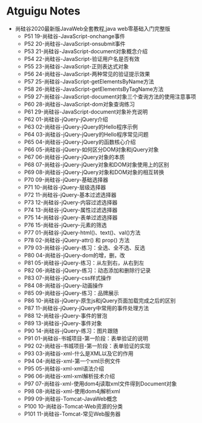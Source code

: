 # Atguigu Notes

* 尚硅谷2020最新版JavaWeb全套教程,java web零基础入门完整版
  * P51 19-尚硅谷-JavaScript-onchange事件
  * P52 20-尚硅谷-JavaScript-onsubmit事件
  * P53 21-尚硅谷-JavaScript-document对象概念介绍
  * P54 22-尚硅谷-JavaScript-验证用户名是否有效
  * P55 23-尚硅谷-JavaScript-正则表达式对象
  * P56 24-尚硅谷-JavaScript-两种常见的验证提示效果
  * P57 25-尚硅谷-JavaScript-getElementsByName方法
  * P58 26-尚硅谷-JavaScript-getElementsByTagName方法
  * P59 27-尚硅谷-JavaScript-document对象三个查询方法的使用注意事项
  * P60 28-尚硅谷-JavaScript-dom对象查询练习
  * P61 29-尚硅谷-JavaScript-document对象补充说明
  * P62 01-尚硅谷-jQuery-jQuery介绍
  * P63 02-尚硅谷-jQuery-jQuery的Hello程序示例
  * P64 03-尚硅谷-jQuery-jQuery的Hello程序常见问题
  * P65 04-尚硅谷-jQuery-jQuery的函数核心介绍
  * P66 05-尚硅谷-jQuery-如何区分DOM对象和jQuery对象
  * P67 06-尚硅谷-jQuery-jQuery对象的本质
  * P68 07-尚硅谷-jQuery-jQuery对象和DOM对象使用上的区别
  * P69 08-尚硅谷-jQuery-jQuery对象和DOM对象的相互转换
  * P70 09-尚硅谷-jQuery-基础选择器
  * P71 10-尚硅谷-jQuery-层级选择器
  * P72 11-尚硅谷-jQuery-基本过滤选择器
  * P73 12-尚硅谷-jQuery-内容过滤选择器
  * P74 13-尚硅谷-jQuery-属性过滤选择器
  * P75 14-尚硅谷-jQuery-表单过滤选择器
  * P76 15-尚硅谷-jQuery-元素的筛选
  * P77 01-尚硅谷-jQuery-html()、text()、val()方法
  * P78 02-尚硅谷-jQuery-attr() 和 prop() 方法
  * P79 03-尚硅谷-jQuery-练习：全选、全不选、反选
  * P80 04-尚硅谷-jQuery-dom的增，删，改
  * P81 05-尚硅谷-jQuery-练习：从左到右，从右到左
  * P82 06-尚硅谷-jQuery-练习：动态添加和删除行记录
  * P83 07-尚硅谷-jQuery-css样式操作
  * P84 08-尚硅谷-jQuery-动画操作
  * P85 09-尚硅谷-jQuery-练习：品牌展示
  * P86 10-尚硅谷-jQuery-原生js和jQuery页面加载完成之后的区别
  * P87 11-尚硅谷-jQuery-jQuery中常用的事件处理方法
  * P88 12-尚硅谷-jQuery-事件的冒泡
  * P89 13-尚硅谷-jQuery-事件对象
  * P90 14-尚硅谷-jQuery-练习：图片跟随
  * P91 01-尚硅谷-书城项目-第一阶段：表单验证的说明
  * P92 02-尚硅谷-书城项目-第一阶段：表单验证的实现
  * P93 03-尚硅谷-xml-什么是XML以及它的作用
  * P94 04-尚硅谷-xml-第一个xml示例文件
  * P95 05-尚硅谷-xml-xml语法介绍
  * P96 06-尚硅谷-xml-xml解析技术介绍
  * P97 07-尚硅谷-xml-使用dom4j读取xml文件得到Document对象
  * P98 08-尚硅谷-xml-使用dom4j解析xml
  * P99 09-尚硅谷-Tomcat-JavaWeb概念
  * P100 10-尚硅谷-Tomcat-Web资源的分类
  * P101 11-尚硅谷-Tomcat-常见Web服务器
